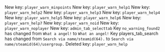 New key: `player_warn_minpoints`
New key: `player_warn_help1`
New key: `player_warn_help2`
New key: `player_warn_help3`
New key: `player_warn_help4`
New key: `player_warn_help5`
New key: `player_warn_help6`
New key: `player_warn_help7`
New key: `player_warn_noid`
New key: `player_warn_noplayer`
New key: `admin_tab_selecttab`
Key `no_warning_found2` has changed from `What a angel!` to `What an angel!`
Key players_tab_search has changed from `Search via name/steamid(64).` to `Search via name/steamid(64)/usergroup.`
Deleted key: `player_warn_help`